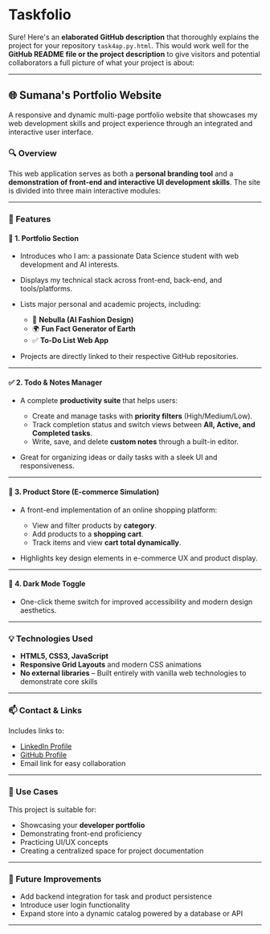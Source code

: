 # Taskfolio
Sure! Here's an **elaborated GitHub description** that thoroughly explains the project for your repository `task4ap.py.html`. This would work well for the **GitHub README file or the project description** to give visitors and potential collaborators a full picture of what your project is about:

---

## 🌐 Sumana's Portfolio Website

A responsive and dynamic multi-page portfolio website that showcases my web development skills and project experience through an integrated and interactive user interface.

### 🔍 Overview

This web application serves as both a **personal branding tool** and a **demonstration of front-end and interactive UI development skills**. The site is divided into three main interactive modules:

---

### 🚀 Features

#### 💼 1. **Portfolio Section**

* Introduces who I am: a passionate Data Science student with web development and AI interests.
* Displays my technical stack across front-end, back-end, and tools/platforms.
* Lists major personal and academic projects, including:

  * 🌌 **Nebulla (AI Fashion Design)**
  * 🌍 **Fun Fact Generator of Earth**
  * ✅ **To-Do List Web App**
* Projects are directly linked to their respective GitHub repositories.

---

#### ✅ 2. **Todo & Notes Manager**

* A complete **productivity suite** that helps users:

  * Create and manage tasks with **priority filters** (High/Medium/Low).
  * Track completion status and switch views between **All, Active, and Completed tasks**.
  * Write, save, and delete **custom notes** through a built-in editor.
* Great for organizing ideas or daily tasks with a sleek UI and responsiveness.

---

#### 🛒 3. **Product Store (E-commerce Simulation)**

* A front-end implementation of an online shopping platform:

  * View and filter products by **category**.
  * Add products to a **shopping cart**.
  * Track items and view **cart total dynamically**.
* Highlights key design elements in e-commerce UX and product display.

---

#### 🌙 4. **Dark Mode Toggle**

* One-click theme switch for improved accessibility and modern design aesthetics.

---

### 💡 Technologies Used

* **HTML5, CSS3, JavaScript**
* **Responsive Grid Layouts** and modern CSS animations
* **No external libraries** – Built entirely with vanilla web technologies to demonstrate core skills

---

### 📫 Contact & Links

Includes links to:

* [LinkedIn Profile](https://www.linkedin.com/in/sumana-angajala-14a578320/)
* [GitHub Profile](https://github.com/Sumana-Angajala)
* Email link for easy collaboration

---

### 📌 Use Cases

This project is suitable for:

* Showcasing your **developer portfolio**
* Demonstrating front-end proficiency
* Practicing UI/UX concepts
* Creating a centralized space for project documentation

---

### 📝 Future Improvements

* Add backend integration for task and product persistence
* Introduce user login functionality
* Expand store into a dynamic catalog powered by a database or API

---

